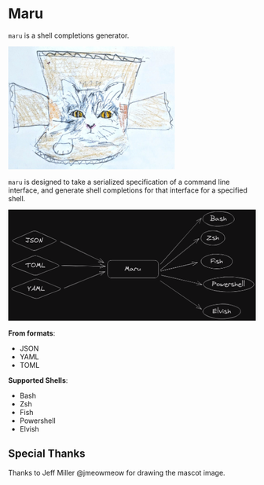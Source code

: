 # Maru

`maru` is a shell completions generator.

<p>
<img height="250" src="/assets/maru-mascot.jpg" alt="Mascot Image"/>
</p>

`maru` is designed to take a serialized specification of a command line interface, and generate shell completions for that interface for a specified shell.

![Formats Interchange Diagram](/assets/maru-formats-diagram.png)

**From formats**:

- JSON
- YAML
- TOML

**Supported Shells**:

- Bash
- Zsh
- Fish
- Powershell
- Elvish

## Special Thanks

Thanks to Jeff Miller @jmeowmeow for drawing the mascot image.
